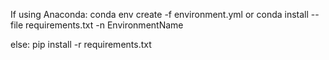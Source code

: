 If using Anaconda:
conda env create -f environment.yml
or
conda install --file requirements.txt -n EnvironmentName

else:
pip install -r requirements.txt 